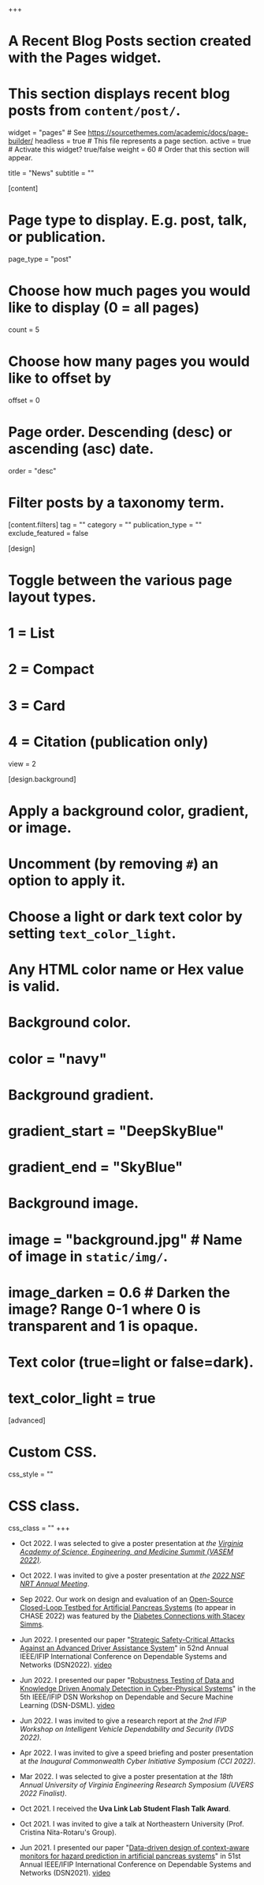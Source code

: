 +++
# A Recent Blog Posts section created with the Pages widget.
# This section displays recent blog posts from `content/post/`.

widget = "pages"  # See https://sourcethemes.com/academic/docs/page-builder/
headless = true  # This file represents a page section.
active = true  # Activate this widget? true/false
weight = 60  # Order that this section will appear.

title = "News"
subtitle = ""

[content]
  # Page type to display. E.g. post, talk, or publication.
  page_type = "post"
  
  # Choose how much pages you would like to display (0 = all pages)
  count = 5
  
  # Choose how many pages you would like to offset by
  offset = 0

  # Page order. Descending (desc) or ascending (asc) date.
  order = "desc"

  # Filter posts by a taxonomy term.
  [content.filters]
    tag = ""
    category = ""
    publication_type = ""
    exclude_featured = false
  
[design]
  # Toggle between the various page layout types.
  #   1 = List
  #   2 = Compact
  #   3 = Card
  #   4 = Citation (publication only)
  view = 2
  
[design.background]
  # Apply a background color, gradient, or image.
  #   Uncomment (by removing `#`) an option to apply it.
  #   Choose a light or dark text color by setting `text_color_light`.
  #   Any HTML color name or Hex value is valid.
  
  # Background color.
  # color = "navy"
  
  # Background gradient.
  # gradient_start = "DeepSkyBlue"
  # gradient_end = "SkyBlue"
  
  # Background image.
  # image = "background.jpg"  # Name of image in `static/img/`.
  # image_darken = 0.6  # Darken the image? Range 0-1 where 0 is transparent and 1 is opaque.

  # Text color (true=light or false=dark).
  # text_color_light = true  
  
[advanced]
 # Custom CSS. 
 css_style = ""
 
 # CSS class.
 css_class = ""
+++
* Oct 2022. I was selected to give a poster presentation at *the [Virginia Academy of Science, Engineering, and Medicine Summit (VASEM 2022)](http://www.vasem.org/2022summit/)*.

* Oct 2022. I was invited to give a poster presentation at *the [2022 NSF NRT Annual Meeting](https://www.cpe.vt.edu/nsfnrt2022/index.php)*.


* Sep 2022. Our work on design and evaluation of an [Open-Source Closed-Loop Testbed for Artificial Pancreas Systems](https://arxiv.org/abs/2208.06479) (to appear in CHASE 2022) was featured by the [Diabetes Connections with Stacey Simms](https://diabetes-connections.com/i-think-its-just-the-beginning-a-new-way-to-test-diy-pump-systems-from-uva/).

* Jun 2022. I presented our paper "[Strategic Safety-Critical Attacks Against an Advanced Driver Assistance System](https://ieeexplore.ieee.org/document/9833622)" in 52nd Annual IEEE/IFIP International Conference on Dependable Systems and Networks (DSN2022). [video](https://www.youtube.com/watch?v=2qBX7Z1yuX4)

* Jun 2022. I presented our paper "[Robustness Testing of Data and Knowledge Driven Anomaly Detection in Cyber-Physical Systems](https://ieeexplore.ieee.org/document/9833836)" in the 5th IEEE/IFIP DSN Workshop on Dependable and Secure Machine Learning (DSN-DSML). [video](https://www.youtube.com/watch?v=czi3J-EBAEo)


* Jun 2022. I was invited to give a research report at *the 2nd IFIP Workshop on Intelligent Vehicle Dependability and Security (IVDS 2022)*.

* Apr 2022. I was invited to give a speed briefing and poster presentation at *the Inaugural Commonwealth Cyber Initiative Symposium (CCI 2022)*.

* Mar 2022. I was selected to give a poster presentation at *the 18th Annual University of Virginia Engineering Research Symposium (UVERS 2022 Finalist)*.

* Oct 2021. I received the **Uva Link Lab Student Flash Talk Award**.

* Oct 2021. I was invited to give a talk at Northeastern University (Prof. Cristina Nita-Rotaru's Group).

* Jun 2021. I presented our paper "[Data-driven design of context-aware monitors for hazard prediction in artificial pancreas systems](https://ieeexplore.ieee.org/document/9505057?denied=)" in 51st Annual IEEE/IFIP International Conference on Dependable Systems and Networks (DSN2021). [video](https://www.youtube.com/watch?v=8805T04rPaw)